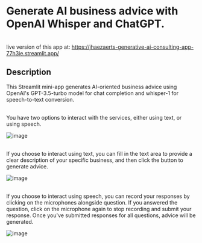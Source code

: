 # **Generate AI business advice with OpenAI Whisper and ChatGPT.**


<br>live version of this app at: https://jhaezaerts-generative-ai-consulting-app-77h3ie.streamlit.app/


## Description

This Streamlit mini-app generates AI-oriented business advice using OpenAI's GPT-3.5-turbo model for chat completion and whisper-1 for speech-to-text conversion.

<br>You have two options to interact with the services, either using text, or using speech.

![image](https://user-images.githubusercontent.com/72695808/227738003-6e196fb3-88a2-4bb6-830b-4a6dbebd0432.png)


<br>If you choose to interact using text, you can fill in the text area to provide a clear description of your specific business, and then click the button to generate advice.

![image](https://user-images.githubusercontent.com/72695808/227729390-e3ebbf6d-005e-4aba-b4dc-31b0212ac16b.png)


<br>If you choose to interact using speech, you can record your responses by clicking on the microphones alongside question. If you answered the question, click on the microphone again to stop recording and submit your response. Once you've submitted responses for all questions, advice will be generated.

![image](https://user-images.githubusercontent.com/72695808/227730848-3b728523-8353-4c50-969c-ed4325f7103f.png)



